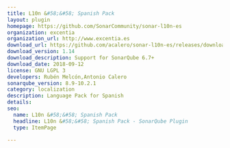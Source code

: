 ```yaml
---
title: L10n &#58;&#58; Spanish Pack
layout: plugin
homepage: https://github.com/SonarCommunity/sonar-l10n-es
organization: excentia
organization_url: http://www.excentia.es
download_url: https://github.com/acalero/sonar-l10n-es/releases/download/sonar-l10n-es-plugin-1.14/sonar-l10n-es-plugin-1.14.jar
download_version: 1.14
download_description: Support for SonarQube 6.7+
download_date: 2018-09-12
license: GNU LGPL 3
developers: Rubén Melcón,Antonio Calero
sonarqube_version: 8.9-10.2.1
category: localization
description: Language Pack for Spanish
details: 
seo:
  name: L10n &#58;&#58; Spanish Pack
  headline: L10n &#58;&#58; Spanish Pack - SonarQube Plugin
  type: ItemPage

---
```

